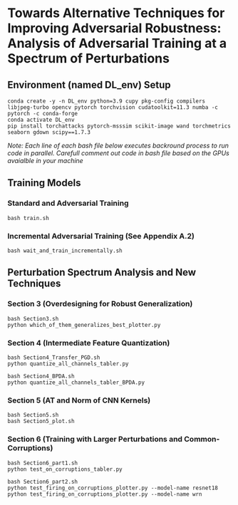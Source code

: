 # Towards Alternative Techniques for Improving Adversarial Robustness: Analysis of Adversarial Training at a Spectrum of Perturbations

## Environment (named DL_env) Setup
```
conda create -y -n DL_env python=3.9 cupy pkg-config compilers libjpeg-turbo opencv pytorch torchvision cudatoolkit=11.3 numba -c pytorch -c conda-forge
conda activate DL_env
pip install torchattacks pytorch-msssim scikit-image wand torchmetrics seaborn gdown scipy==1.7.3
```
*Note: Each line of each bash file below executes backround process to run code in parallel. Carefull comment out code in bash file based on the GPUs avaialble in your machine*

## Training Models
### Standard and Adversarial Training
```
bash train.sh 
```

### Incremental Adversarial Training (See Appendix A.2)
```
bash wait_and_train_incrementally.sh
```

## Perturbation Spectrum Analysis and New Techniques
### Section 3 (Overdesigning for Robust Generalization)
```
bash Section3.sh
python which_of_them_generalizes_best_plotter.py
```

### Section 4 (Intermediate Feature Quantization)
```
bash Section4_Transfer_PGD.sh
python quantize_all_channels_tabler.py

bash Section4_BPDA.sh
python quantize_all_channels_tabler_BPDA.py
```

### Section 5 (AT and Norm of CNN Kernels)
```
bash Section5.sh 
bash Section5_plot.sh 
```

### Section 6 (Training with Larger Perturbations and Common-Corruptions)
```
bash Section6_part1.sh 
python test_on_corruptions_tabler.py

bash Section6_part2.sh 
python test_firing_on_corruptions_plotter.py --model-name resnet18
python test_firing_on_corruptions_plotter.py --model-name wrn
```

